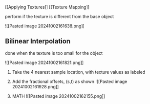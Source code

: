 [[Applying Textures]]  [[Texture Mapping]] 

perform if the texture is different from the base object

![[Pasted image 20241002161638.png]]

## Bilinear Interpolation 

done when the texture is too small for the object 

![[Pasted image 20241002161821.png]]

1. Take the 4 nearest sample location, with texture values as labeled 
2. Add the fractional offsets, (s,t) as shown 
![[Pasted image 20241002161928.png]]

3. MATH
![[Pasted image 20241002162155.png]]

